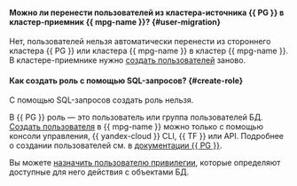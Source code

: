 #### Можно ли перенести пользователей из кластера-источника {{ PG }} в кластер-приемник {{ mpg-name }}? {#user-migration}

Нет, пользователей нельзя автоматически перенести из стороннего кластера {{ PG }} или кластера {{ mpg-name }} в кластер {{ mpg-name }}. В кластере-приемнике нужно [создать пользователей](../../managed-postgresql/operations/cluster-users.md#adduser) заново.

#### Как создать роль с помощью SQL-запросов? {#create-role}

С помощью SQL-запросов создать роль нельзя.

В {{ PG }} роль — это пользователь или группа пользователей БД. [Создать пользователя](../../managed-postgresql/operations/cluster-users.md#adduser) в {{ mpg-name }} можно только с помощью консоли управления, {{ yandex-cloud }} CLI, {{ TF }} или API. Подробнее о создании пользователей см. в [документации {{ PG }}](https://www.postgresql.org/docs/current/sql-createuser.html).

Вы можете [назначить пользователю привилегии](../../managed-postgresql/operations/grant.md), которые определяют доступные для него действия с объектами БД.
